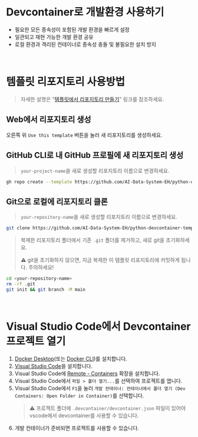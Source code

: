 # Devcontainer로 개발환경 사용하기

- 필요한 모든 종속성이 포함된 개발 환경을 빠르게 설정
- 일관되고 재현 가능한 개발 환경 공유
- 로컬 환경과 격리된 컨테이너로 종속성 충돌 및 불필요한 설치 방지

<br/>

# 템플릿 리포지토리 사용방법

> 자세한 설명은 "[템플릿에서 리포지토리 만들기](https://docs.github.com/ko/repositories/creating-and-managing-repositories/creating-a-repository-from-a-template)" 링크를 참조하세요.

## Web에서 리포지토리 생성

오른쪽 위 `Use this template` 버튼을 눌러 새 리포지토리를 생성하세요.

## GitHub CLI로 내 GitHub 프로필에 새 리포지토리 생성

> `your-project-name`을 새로 생성할 리포지토리 이름으로 변경하세요.

```bash
gh repo create --template https://github.com/AI-Data-System-EH/python-devcontainer-template --public your-repository-name
```

## Git으로 로컬에 리포지토리 클론

> `your-repository-name`을 새로 생성할 리포지토리 이름으로 변경하세요.

```bash
git clone https://github.com/AI-Data-System-EH/python-devcontainer-template your-repository-name
```

> 복제한 리포지토리 폴더에서 기존 `.git` 폴더를 제거하고, 새로 git을 초기화하세요.
>
> :warning: git을 초기화하지 않으면, 지금 복제한 이 템플릿 리포지토리에 커밋하게 됩니다. 주의하세요!

```bash
cd <your-repository-name>
rm -rf .git
git init && git branch -M main
```

<br/>

# Visual Studio Code에서 Devcontainer 프로젝트 열기

1. [Docker Desktop](https://www.docker.com/products/docker-desktop)(또는 [Docker CLI](https://docs.docker.com/engine/install/ubuntu/))를 설치합니다.
2. [Visual Studio Code](https://code.visualstudio.com/)을 설치합니다.
3. Visual Studio Code에 [Remote - Containers](https://marketplace.visualstudio.com/items?itemName=ms-vscode-remote.remote-containers) 확장을 설치합니다.
4. Visual Studio Code에서 `파일 > 폴더 열기...`를 선택하여 프로젝트를 엽니다.
5. Visual Studio Code에서 `F1`을 눌러 `개발 컨테이너: 컨테이너에서 폴더 열기 (Dev Containers: Open Folder in Container)`를 선택합니다.
   > :warning: 프로젝트 폴더에 `.devcontainer/devcontainer.json` 파일이 있어야 vscode에서 devcontainer를 사용할 수 있습니다.
6. 개발 컨테이너가 준비되면 프로젝트를 사용할 수 있습니다.
